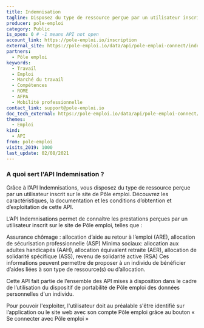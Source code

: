 ```yaml
---
title: Indemnisation
tagline: Disposez du type de ressource perçue par un utilisateur inscrit sur pole-emploi.fr
producer: pole-emploi
category: Public
is_open: 0 # -1 means API not open
account_link: https://pole-emploi.io/inscription
external_site: https://pole-emploi.io/data/api/pole-emploi-connect/indemnisations?tabgroup-api=documentation&doc-section=api-doc-section-caracteristiques
partners:
  - Pôle emploi
keywords:
  - Travail
  - Emploi
  - Marché du travail
  - Compétences
  - ROME
  - AFPA
  - Mobilité professionnelle
contact_link: support@pole-emploi.io
doc_tech_external: https://pole-emploi.io/data/api/pole-emploi-connect/indemnisations?tabgroup-api=documentation&doc-section=api-doc-section-caracteristiques
themes:
  - Emploi
kind:
  - API
from: pole-emploi
visits_2019: 1000
last_update: 02/08/2021
---
```


### A quoi sert l'API Indemnisation ?

Grâce à l’API Indemnisations, vous disposez du type de ressource perçue par un utilisateur inscrit sur le site de Pôle emploi. Découvrez les caractéristiques, la documentation et les conditions d’obtention et d’exploitation de cette API.

L’API Indemnisations permet de connaître les prestations perçues par un utilisateur inscrit sur le site de Pôle emploi, telles que :

Assurance chômage : allocation d’aide au retour à l’emploi (ARE), allocation de sécurisation professionnelle (ASP)
Minima sociaux: allocation aux adultes handicapés (AAH), allocation équivalent retraite (AER), allocation de solidarité spécifique (ASS), revenu de solidarité active (RSA)
Ces informations peuvent permettre de proposer à un individu de bénéficier d’aides liées à son type de ressource(s) ou d’allocation.

Cette API fait partie de l’ensemble des API mises à disposition dans le cadre de l’utilisation du dispositif de portabilité de Pôle emploi des données personnelles d'un individu.

Pour pouvoir l'exploiter, l'utilisateur doit au préalable s'être identifié sur l’application ou le site web avec son compte Pôle emploi grâce au bouton « Se connecter avec Pôle emploi »
